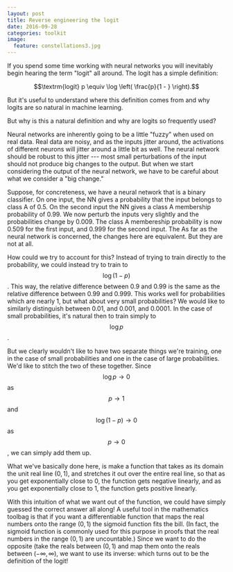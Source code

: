 ```yaml
---
layout: post
title: Reverse engineering the logit
date: 2016-09-28
categories: toolkit
image:
  feature: constellations3.jpg
---
```


If you spend some time working with neural networks you will inevitably
begin hearing the term "logit" all around.  The logit has a simple
definition:

$$\textrm{logit} p \equiv \log \left( \frac{p}{1 - } \right).$$

But it's useful to understand where this definition comes from and why
logits are so natural in machine learning.

But why is this a natural
definition and why are logits so frequently used?


Neural networks are inherently going to be a little "fuzzy" when used on
real data.  Real data are noisy, and as the inputs jitter around, the
activations of different neurons will jitter around a little bit as well.
The neural network should be robust to this jitter --- most small
perturbations of the input should not produce big changes to the output.
But when we start considering the output of the neural network, we have to
be careful about what we consider a "big change."

Suppose, for concreteness, we have a neural network that is a binary
classifier.  On one input, the NN gives a probability that the input belongs
to class A of 0.5.  On the second input the NN gives a class A membership
probability of 0.99.  We now perturb the inputs very slightly and the
probabilities change by 0.009.  The class A membereship probability is now
0.509 for the first input, and 0.999 for the second input.  The As far as
the neural network is concerned, the changes here are equivalent.  But they
are not at all.  

How could we try to account for this?  Instead of trying to train directly
to the probability, we could instead try to train to $$\log(1 - p)$$.  This
way, the relative difference between 0.9 and 0.99 is the same as the
relative difference between 0.99 and 0.999.  This works well for
probabilities which are nearly 1, but what about very small probabilities?
We would like to similarly distinguish between 0.01, and 0.001, and 0.0001.
In the case of small probabilities, it's natural then to train simply to
$$\log p$$.

But we clearly wouldn't like to have two separate things we're training, one
in the case of small probabilities and one in the case of large
probabilities.  We'd like to stitch the two of these together.  Since $$\log
p \to 0$$ as $$p \to 1$$ and $$\log (1 - p) \to 0$$ as $$p \to 0$$, we can
simply add them up.

What we've basically done here, is make a function that takes as its domain
the unit real line $(0, 1)$, and stretches it out over the entire real line,
so that as you get exponentially close to 0, the function gets negative
linearly, and as you get exponentially close to 1, the function gets
positive linearly.  

With this intuition of what we want out of the function, we could have
simply guessed the correct answer all along!  A useful tool in the
mathematics toolbag is that if you want a differentiable function that
maps the real numbers onto the range $(0, 1)$ the sigmoid function fits the
bill.  (In fact, the sigmoid function is commonly used for this purpose in
proofs that the real numbers in the range $(0, 1)$ are uncountable.)  Since
we want to do the opposite (take the reals between $(0, 1)$ and map them
onto the reals between $(-\infty, \infty)$, we want to use its inverse:
which turns out to be the definition of the logit!
